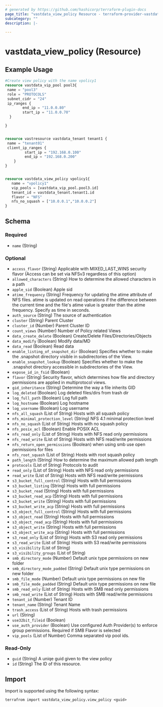 ```yaml
---
# generated by https://github.com/hashicorp/terraform-plugin-docs
page_title: "vastdata_view_policy Resource - terraform-provider-vastdata"
subcategory: ""
description: |-
  
---
```


# vastdata_view_policy (Resource)



## Example Usage

```terraform
#Create view policy with the name vpolicy1 
resource vastdata_vip_pool pool3{
 name = "pool3"
 role = "PROTOCOLS"
 subnet_cidr = "24"
 ip_ranges {
        end_ip = "11.0.0.80"
        start_ip = "11.0.0.70"
  }

}


resource vastresource vastdata_tenant tenant1 {
 name = "tenant01"
 client_ip_ranges {
         start_ip = "192.168.0.100"
         end_ip = "192.168.0.200"
    }
}


resource vastdata_view_policy vpolicy1{
   name = "vpolicy1"
   vip_pools = [vastdata_vip_pool.pool3.id]
   tenant_id = vastdata_tenant.tenant1.id
   flavor = "NFS"
   nfs_no_squash = ["10.0.0.1","10.0.0.2"]
}
```

<!-- schema generated by tfplugindocs -->
## Schema

### Required

- `name` (String)

### Optional

- `access_flavor` (String) Applicable with MIXED_LAST_WINS security flavor (Access can be set via NFSv3 regardless of this option)
- `allowed_characters` (String) How to determine the allowed characters in a path
- `apple_sid` (Boolean) Apple sid
- `atime_frequency` (String) Frequency for updating the atime attribute of NFS files. atime is updated on read operations if the difference between the current time and the file's atime value is greater than the atime frequency. Specify as time in seconds.
- `auth_source` (String) The source of authentication
- `cluster` (String) Parent Cluster
- `cluster_id` (Number) Parent Cluster ID
- `count_views` (Number) Number of Policy related Views
- `data_create_delete` (Boolean) Create/Delete Files/Directories/Objects
- `data_modify` (Boolean) Modify data/MD
- `data_read` (Boolean) Read data
- `enable_listing_of_snapshot_dir` (Boolean) Specifies whether to make the .snapshot directory visible in subdirectories of the View.
- `enable_snapshot_lookup` (Boolean) Specifies whether to make the .snapshot directory accessible in subdirectories of the View.
- `expose_id_in_fsid` (Boolean)
- `flavor` (String) Security flavor, which determines how file and directory permissions are applied in multiprotocol views.
- `gid_inheritance` (String) Determine the way a file inherits GID
- `log_deleted` (Boolean) Log deleted files/dirs from trash dir
- `log_full_path` (Boolean) Log full path
- `log_hostname` (Boolean) Log hostname
- `log_username` (Boolean) Log username
- `nfs_all_squash` (List of String) Hosts with all squash policy
- `nfs_minimal_protection_level` (String) NFS 4.1 minimal protection level
- `nfs_no_squash` (List of String) Hosts with no squash policy
- `nfs_posix_acl` (Boolean) Enable POSIX ACL
- `nfs_read_only` (List of String) Hosts with NFS read only permissions
- `nfs_read_write` (List of String) Hosts with NFS read/write permissions
- `nfs_return_open_permissions` (Boolean) when using smb use open permissions for files
- `nfs_root_squash` (List of String) Hosts with root squash policy
- `path_length` (String) How to determine the maximum allowed path length
- `protocols` (List of String) Protocols to audit
- `read_only` (List of String) Hosts with NFS read only permissions
- `read_write` (List of String) Hosts with NFS read/write permissions
- `s3_bucket_full_control` (String) Hosts with full permissions
- `s3_bucket_listing` (String) Hosts with full permissions
- `s3_bucket_read` (String) Hosts with full permissions
- `s3_bucket_read_acp` (String) Hosts with full permissions
- `s3_bucket_write` (String) Hosts with full permissions
- `s3_bucket_write_acp` (String) Hosts with full permissions
- `s3_object_full_control` (String) Hosts with full permissions
- `s3_object_read` (String) Hosts with full permissions
- `s3_object_read_acp` (String) Hosts with full permissions
- `s3_object_write` (String) Hosts with full permissions
- `s3_object_write_acp` (String) Hosts with full permissions
- `s3_read_only` (List of String) Hosts with S3 read only permissions
- `s3_read_write` (List of String) Hosts with S3 read/write permissions
- `s3_visibility` (List of String)
- `s3_visibility_groups` (List of String)
- `smb_directory_mode` (Number) Default unix type permissions on new folder
- `smb_directory_mode_padded` (String) Default unix type permissions on new folder
- `smb_file_mode` (Number) Default unix type permissions on new file
- `smb_file_mode_padded` (String) Default unix type permissions on new file
- `smb_read_only` (List of String) Hosts with SMB read only permissions
- `smb_read_write` (List of String) Hosts with SMB read/write permissions
- `tenant_id` (Number) Tenant ID
- `tenant_name` (String) Tenant Name
- `trash_access` (List of String) Hosts with trash permissions
- `url` (String)
- `use32bit_fileid` (Boolean)
- `use_auth_provider` (Boolean) Use configured Auth Provider(s) to enforce group permissions. Required if SMB Flavor is selected
- `vip_pools` (List of Number) Comma separated vip pool ids.

### Read-Only

- `guid` (String) A uniqe guid given to the view policy
- `id` (String) The ID of this resource.

## Import

Import is supported using the following syntax:

```shell
terrafrom import vastdata_view_policy.view_policy <guid>
```
